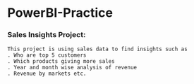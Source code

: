 # PowerBI-Practice

### Sales Insights Project:

    This project is using sales data to find insights such as
    . Who are top 5 customers
    . Which products giving more sales
    . Year and month wise analysis of revenue
    . Revenue by markets etc.
